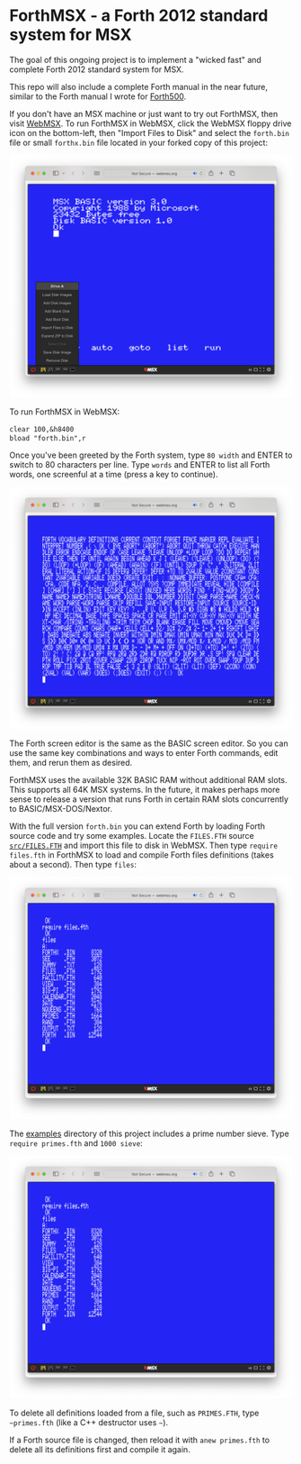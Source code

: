 # ForthMSX - a Forth 2012 standard system for MSX

The goal of this ongoing project is to implement a "wicked fast" and complete Forth 2012 standard system for MSX.

This repo will also include a complete Forth manual in the near future, similar to the Forth manual I wrote for [Forth500](https://github.com/Robert-van-Engelen/Forth500).

If you don't have an MSX machine or just want to try out ForthMSX, then visit [WebMSX](http://webmsx.org).  To run ForthMSX in WebMSX, click the WebMSX floppy drive icon on the bottom-left, then "Import Files to Disk" and select the `forth.bin` file or small `forthx.bin` file located in your forked copy of this project:

![ForthMSX](img/forthmsx1.png)

To run ForthMSX in WebMSX:

    clear 100,&h8400
    bload "forth.bin",r

Once you've been greeted by the Forth system, type `80 width` and ENTER to switch to 80 characters per line.  Type `words` and ENTER to list all Forth words, one screenful at a time (press a key to continue).

![ForthMSX](img/forthmsx2.png)

The Forth screen editor is the same as the BASIC screen editor.  So you can use the same key combinations and ways to enter Forth commands, edit them, and rerun them as desired.

ForthMSX uses the available 32K BASIC RAM without additional RAM slots.  This supports all 64K MSX systems.  In the future, it makes perhaps more sense to release a version that runs Forth in certain RAM slots concurrently to BASIC/MSX-DOS/Nextor.

With the full version `forth.bin` you can extend Forth by loading Forth source code and try some examples.  Locate the `FILES.FTH` source [`src/FILES.FTH`](src/FILES.FTH) and import this file to disk in WebMSX.  Then type `require files.fth` in ForthMSX to load and compile Forth files definitions (takes about a second).  Then type `files`:

![ForthMSX](img/forthmsx3.png)

The [examples](examples) directory of this project includes a prime number sieve.  Type `require primes.fth` and `1000 sieve`:

![ForthMSX](img/forthmsx3.png)

To delete all definitions loaded from a file, such as `PRIMES.FTH`, type `~primes.fth` (like a C++ destructor uses `~`).

If a Forth source file is changed, then reload it with `anew primes.fth` to delete all its definitions first and compile it again.
